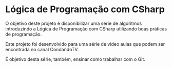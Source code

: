 # Lógica de Programação com CSharp

O objetivo deste projeto é disponibilizar uma série de algoritmos introduzindo a Lógica de Programação com CSharp utilizando boas práticas de programação.

Este projeto foi desenvolvido para uma série de video aulas que podem ser encontrada no canal CondandoTV.

É objetivo desta série, também, ensinar como trabalhar com o Git.
